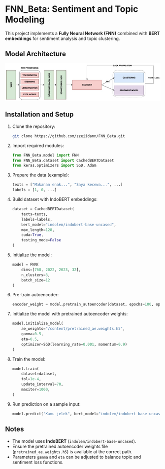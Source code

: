 # FNN_Beta: Sentiment and Topic Modeling

This project implements a **Fully Neural Network (FNN)** combined with **BERT embeddings** for sentiment analysis and topic clustering.

## Model Architecture

![FNN_Beta Architecture](architecture.jpg)


## Installation and Setup

1. Clone the repository:
   ```bash
   git clone https://github.com/zzeiidann/FNN_Beta.git
   ```

2. Import required modules:
   ```python
   from FNN_Beta.model import FNN
   from FNN_Beta.dataset import CachedBERTDataset
   from keras.optimizers import SGD, Adam
   ```

3. Prepare the data (example):
   ```python
   texts = ["Makanan enak...", "Saya kecewa...", ...]
   labels = [1, 0, ...]
   ```

4. Build dataset with IndoBERT embeddings:
   ```python
   dataset = CachedBERTDataset(
       texts=texts,
       labels=labels,
       bert_model="indolem/indobert-base-uncased",
       max_length=128,
       cuda=True,
       testing_mode=False
   )
   ```

5. Initialize the model:
   ```python
   model = FNN(
       dims=[768, 2022, 2023, 32],
       n_clusters=3,
       batch_size=12
   )
   ```

6. Pre-train autoencoder:
   ```python
   encoder_weight = model.pretrain_autoencoder(dataset, epochs=100, optimizer="sgd")
   ```

7. Initialize the model with pretrained autoencoder weights:
   ```python
   model.initialize_model(
       ae_weights="/content/pretrained_ae.weights.h5",
       gamma=0.5,
       eta=0.5,
       optimizer=SGD(learning_rate=0.001, momentum=0.9)
   )
   ```

8. Train the model:
   ```python
   model.train(
       dataset=dataset,
       tol=1e-4,
       update_interval=70,
       maxiter=1000,
   )
   ```

9. Run prediction on a sample input:
   ```python
   model.predict("Kamu jelek", bert_model="indolem/indobert-base-uncased")
   ```

## Notes
- The model uses **IndoBERT** (`indolem/indobert-base-uncased`).
- Ensure the pretrained autoencoder weights file (`pretrained_ae.weights.h5`) is available at the correct path.
- Parameters `gamma` and `eta` can be adjusted to balance topic and sentiment loss functions.
